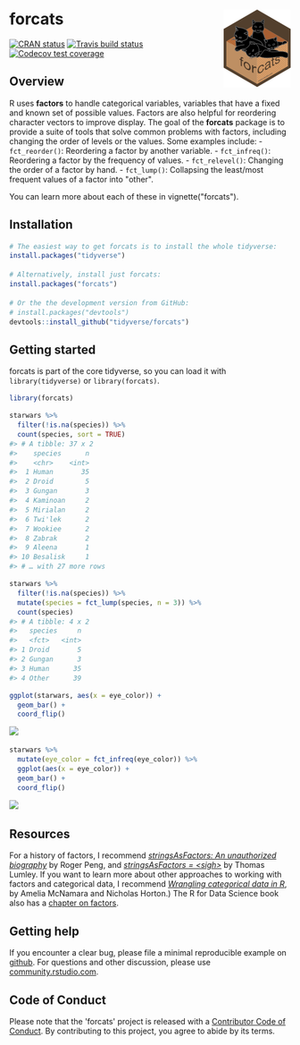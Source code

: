 
<!-- README.md is generated from README.Rmd. Please edit that file -->
forcats <img src='man/figures/logo.png' align="right" height="139" />
=====================================================================

<!-- badges: start -->
[![CRAN status](https://www.r-pkg.org/badges/version/forcats)](https://cran.r-project.org/package=forcats) [![Travis build status](https://travis-ci.org/tidyverse/forcats.svg?branch=master)](https://travis-ci.org/tidyverse/forcats) [![Codecov test coverage](https://codecov.io/gh/tidyverse/forcats/branch/master/graph/badge.svg)](https://codecov.io/gh/tidyverse/forcats?branch=master) <!-- badges: end -->

Overview
--------

R uses **factors** to handle categorical variables, variables that have a fixed and known set of possible values. Factors are also helpful for reordering character vectors to improve display. The goal of the **forcats** package is to provide a suite of tools that solve common problems with factors, including changing the order of levels or the values. Some examples include: - `fct_reorder()`: Reordering a factor by another variable. - `fct_infreq()`: Reordering a factor by the frequency of values. - `fct_relevel()`: Changing the order of a factor by hand. - `fct_lump()`: Collapsing the least/most frequent values of a factor into "other".

You can learn more about each of these in vignette("forcats").

Installation
------------

``` r
# The easiest way to get forcats is to install the whole tidyverse:
install.packages("tidyverse")

# Alternatively, install just forcats:
install.packages("forcats")

# Or the the development version from GitHub:
# install.packages("devtools")
devtools::install_github("tidyverse/forcats")
```

Getting started
---------------

forcats is part of the core tidyverse, so you can load it with `library(tidyverse)` or `library(forcats)`.

``` r
library(forcats)
```

``` r
starwars %>% 
  filter(!is.na(species)) %>%
  count(species, sort = TRUE)
#> # A tibble: 37 x 2
#>    species      n
#>    <chr>    <int>
#>  1 Human       35
#>  2 Droid        5
#>  3 Gungan       3
#>  4 Kaminoan     2
#>  5 Mirialan     2
#>  6 Twi'lek      2
#>  7 Wookiee      2
#>  8 Zabrak       2
#>  9 Aleena       1
#> 10 Besalisk     1
#> # … with 27 more rows
```

``` r
starwars %>%
  filter(!is.na(species)) %>%
  mutate(species = fct_lump(species, n = 3)) %>%
  count(species)
#> # A tibble: 4 x 2
#>   species     n
#>   <fct>   <int>
#> 1 Droid       5
#> 2 Gungan      3
#> 3 Human      35
#> 4 Other      39
```

``` r
ggplot(starwars, aes(x = eye_color)) + 
  geom_bar() + 
  coord_flip()
```

![](README-unordered-plot-1.png)

``` r
starwars %>%
  mutate(eye_color = fct_infreq(eye_color)) %>%
  ggplot(aes(x = eye_color)) + 
  geom_bar() + 
  coord_flip()
```

![](README-ordered-plot-1.png)

Resources
---------

For a history of factors, I recommend [*stringsAsFactors: An unauthorized biography*](http://simplystatistics.org/2015/07/24/stringsasfactors-an-unauthorized-biography/) by Roger Peng, and [*stringsAsFactors = &lt;sigh&gt;*](http://notstatschat.tumblr.com/post/124987394001/stringsasfactors-sigh) by Thomas Lumley. If you want to learn more about other approaches to working with factors and categorical data, I recommend [*Wrangling categorical data in R*](https://peerj.com/preprints/3163/), by Amelia McNamara and Nicholas Horton.) The R for Data Science book also has a [chapter on factors](http://r4ds.had.co.nz/factors.html).

Getting help
------------

If you encounter a clear bug, please file a minimal reproducible example on [github](https://github.com/tidyverse/forcats/issues). For questions and other discussion, please use [community.rstudio.com](https://community.rstudio.com/).

Code of Conduct
---------------

Please note that the 'forcats' project is released with a [Contributor Code of Conduct](.github/CODE_OF_CONDUCT.md). By contributing to this project, you agree to abide by its terms.
